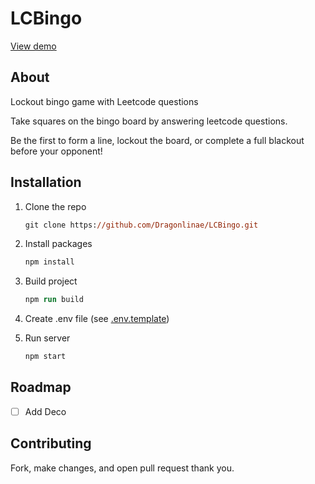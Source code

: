 # LCBingo

[View demo](lcbingo.dragonlinae.com)

## About
Lockout bingo game with Leetcode questions

Take squares on the bingo board by answering leetcode
questions.

Be the first to form a line, lockout the board, or
complete a full blackout before your opponent!

## Installation
1.  Clone the repo
    ```ps
    git clone https://github.com/Dragonlinae/LCBingo.git
    ```

2.  Install packages
    ```ps
    npm install
    ```

3.  Build project
    ```ps
    npm run build
    ```

4.  Create .env file (see [.env.template](./.env.template))

5.  Run server
    ```ps
    npm start
    ```

## Roadmap
- [ ] Add Deco

## Contributing
Fork, make changes, and open pull request thank you.